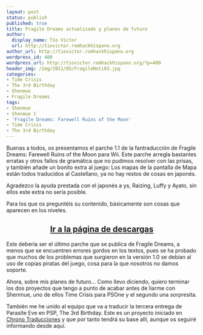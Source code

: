 ```yaml
---
layout: post
status: publish
published: true
title: Fragile Dreams actualizado y planes de futuro
author:
  display_name: Tío Víctor
  url: http://tiovictor.romhackhispano.org
author_url: http://tiovictor.romhackhispano.org
wordpress_id: 480
wordpress_url: http://tiovictor.romhackhispano.org/?p=480
header_img: /img/2011/05/FragileNoti03.jpg
categories:
- Time Crisis
- The 3rd Birthday
- Shenmue
- Fragile Dreams
tags:
- Shenmue
- Shenmue I
- 'Fragile Dreams: Farewell Ruins of the Moon'
- Time Crisis
- The 3rd Birthday
---
```

Buenas a todos, os presentamos el parche 1.1 de la fantraducción de 
Fragile Dreams: Farewell Ruins of the Moon para Wii. Este parche arregla 
bastantes erratas y otros fallos de gramática que no pudimos resolver con 
las prisas, y también añade un bonito extra al juego: Los mapas de la 
pantalla de Mapa están todos traducidos al Castellano, ya no hay restos de 
cosas en japonés.

Agradezco la ayuda prestada con el japonés a ys, Raizing, Luffy y Ayato, 
sin ellos este extra no sería posible.

Para los que os preguntéis su contenido, básicamente son cosas que aparecen 
en los niveles.

<h2 style="text-align: center;"><strong><a href="http://tiovictor.romhackhispano.org/fragile-dreams-farewell-ruins-of-the-moon/">Ir a la página de descargas</a></strong></h2>

Este debería ser el último parche que se publica de Fragile Dreams, a menos 
que se encuentren errores gordos en los textos, pues se ha probado que muchos 
de los problemas que surgieron en la versión 1.0 se debían al uso de copias 
piratas del juego, cosa para la que nosotros no damos soporte.

Ahora, sobre mis planes de futuro... Como llevo diciendo, quiero terminar los 
dos proyectos que tengo a punto de acabar antes de liarme con Shenmue, uno de 
ellos Time Crisis para PSOne y el segundo una sorpresita.

También me he unido al equipo que va a traducir la tercera entrega de Parasite 
Eve en PSP, The 3rd Birthday. Este es un proyecto iniciado en [Chrono Traducciones](http://chronocrossesp.esforos.com/) 
y que por tanto tendrá su base allí, aunque os seguiré informando desde aquí.
